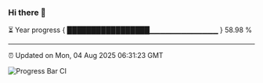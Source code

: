 ### Hi there 👋

⏳ Year progress { █████████████████▁▁▁▁▁▁▁▁▁▁▁▁▁ } 58.98 %

---

⏰ Updated on Mon, 04 Aug 2025 06:31:23 GMT

![Progress Bar CI](https://github.com/liununu/liununu/workflows/Progress%20Bar%20CI/badge.svg)
